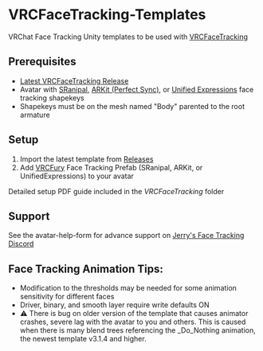 # VRCFaceTracking-Templates

VRChat Face Tracking Unity templates to be used with [VRCFaceTracking](https://github.com/benaclejames/VRCFaceTracking)

## Prerequisites

* [Latest VRCFaceTracking Release](https://github.com/benaclejames/VRCFaceTracking/releases/latest)
* Avatar with [SRanipal](https://github.com/benaclejames/VRCFaceTracking/wiki/Blend-Shapes-Setup), [ARKit (Perfect Sync)](https://arkit-face-blendshapes.com/), or [Unified Expressions](https://docs.google.com/spreadsheets/d/118jo960co3Mgw8eREFVBsaJ7z0GtKNr52IB4Bz99VTA/edit?usp=sharing) face tracking shapekeys
* Shapekeys must be on the mesh named "Body" parented to the root armature

## Setup 

1. Import the latest template from [Releases](https://github.com/Adjerry91/VRCFaceTracking-Templates/releases/latest)
2. Add [VRCFury](https://vrcfury.com/) Face Tracking Prefab (SRanipal, ARKit, or UnifiedExpressions) to your avatar 

Detailed setup PDF guide included in the *VRCFaceTracking* folder

## Support

See the avatar-help-form for advance support on [Jerry's Face Tracking Discord](https://discord.gg/yQtTsVSqx8)

## Face Tracking Animation Tips:

* Modification to the thresholds may be needed for some animation sensitivity for different faces
* Driver, binary, and smooth layer require write defaults ON
*	:warning: There is bug on older version of the template that causes animator crashes, severe lag with the avatar to you and others. This is caused when there is many blend trees referencing the _Do_Nothing animation, the newest template v3.1.4 and higher. 

